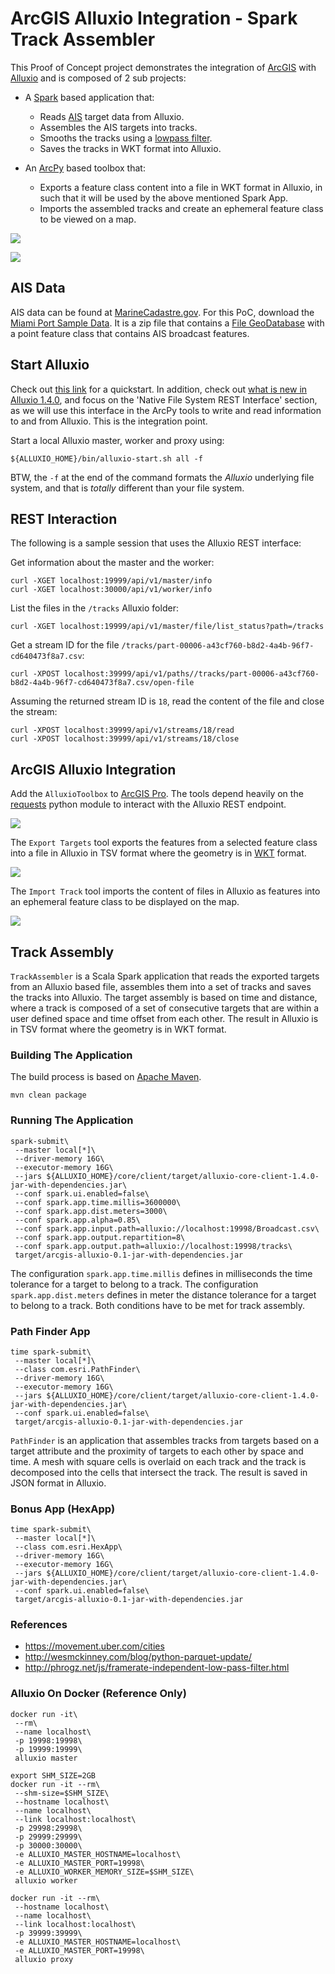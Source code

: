 # ArcGIS Alluxio Integration - Spark Track Assembler

This Proof of Concept project demonstrates the integration of [ArcGIS](https://pro.arcgis.com/en/pro-app/) with [Alluxio](http://www.alluxio.org/) and is composed of 2 sub projects:

- A [Spark](http://spark.apache.org/) based application that:
    - Reads [AIS](https://en.wikipedia.org/wiki/Automatic_identification_system) target data from Alluxio.
    - Assembles the AIS targets into tracks.
    - Smooths the tracks using a [lowpass filter](http://phrogz.net/js/framerate-independent-low-pass-filter.html).
    - Saves the tracks in WKT format into Alluxio.

- An [ArcPy](http://pro.arcgis.com/en/pro-app/arcpy/get-started/what-is-arcpy-.htm) based toolbox that:
    - Exports a feature class content into a file in WKT format in Alluxio, in such that it will be used by the above mentioned Spark App.
    - Imports the assembled tracks and create an ephemeral feature class to be viewed on a map.

![](media/integration.png)

![](media/pro.png)

## AIS Data

AIS data can be found at [MarineCadastre.gov](https://marinecadastre.gov/ais/).  For this PoC, download the [Miami Port Sample Data](ftp://ftp.coast.noaa.gov/temp/MarineCadastre/AIS.SampleData.zip).  It is a zip file that contains a [File GeoDatabase](http://desktop.arcgis.com/en/arcmap/10.3/manage-data/administer-file-gdbs/file-geodatabases.htm) with a point feature class that contains AIS broadcast features.

## Start Alluxio

Check out [this link](http://www.alluxio.org/docs/1.4/en/Getting-Started.html) for a quickstart. In addition, check out [what is new in Alluxio 1.4.0](https://alluxio.com/blog/whats-new-in-alluxio-140), and focus on the 'Native File System REST Interface' section, as we will use this interface in the ArcPy tools to write and read information to and from Alluxio. This is the integration point.

Start a local Alluxio master, worker and proxy using:

```
${ALLUXIO_HOME}/bin/alluxio-start.sh all -f
```

BTW, the `-f` at the end of the command formats the _Alluxio_ underlying file system, and that is _totally_ different than your file system.

## REST Interaction

The following is a sample session that uses the Alluxio REST interface:

Get information about the master and the worker:

```
curl -XGET localhost:19999/api/v1/master/info
curl -XGET localhost:30000/api/v1/worker/info
```

List the files in the `/tracks` Alluxio folder:

```
curl -XGET localhost:19999/api/v1/master/file/list_status?path=/tracks
```

Get a stream ID for the file `/tracks/part-00006-a43cf760-b8d2-4a4b-96f7-cd640473f8a7.csv`:

```
curl -XPOST localhost:39999/api/v1/paths//tracks/part-00006-a43cf760-b8d2-4a4b-96f7-cd640473f8a7.csv/open-file
```

Assuming the returned stream ID is `18`, read the content of the file and close the stream:

```
curl -XPOST localhost:39999/api/v1/streams/18/read
curl -XPOST localhost:39999/api/v1/streams/18/close
```

## ArcGIS Alluxio Integration

Add the `AlluxioToolbox` to [ArcGIS Pro](https://pro.arcgis.com/en/pro-app). The tools depend heavily on the [requests](http://docs.python-requests.org/en/master/) python module to interact with the Alluxio REST endpoint.

![](media/toolbox.png)

The `Export Targets` tool exports the features from a selected feature class into a file in Alluxio in TSV format where the geometry is in [WKT](https://en.wikipedia.org/wiki/Well-known_text) format.

![](media/export.png)

The `Import Track` tool imports the content of files in Alluxio as features into an ephemeral feature class to be displayed on the map.

![](media/import.png)

## Track Assembly

`TrackAssembler` is a Scala Spark application that reads the exported targets from an Alluxio based file, assembles them into a set of tracks and saves the tracks into Alluxio.  The target assembly is based on time and distance, where a track is composed of a set of consecutive targets that are within a user defined space and time offset from each other.  The result in Alluxio is in TSV format where the geometry is in WKT format.

### Building The Application

The build process is based on [Apache Maven](https://maven.apache.org/).

```
mvn clean package
```

### Running The Application

```
spark-submit\
 --master local[*]\
 --driver-memory 16G\
 --executor-memory 16G\
 --jars ${ALLUXIO_HOME}/core/client/target/alluxio-core-client-1.4.0-jar-with-dependencies.jar\
 --conf spark.ui.enabled=false\
 --conf spark.app.time.millis=3600000\
 --conf spark.app.dist.meters=3000\
 --conf spark.app.alpha=0.85\
 --conf spark.app.input.path=alluxio://localhost:19998/Broadcast.csv\
 --conf spark.app.output.repartition=8\
 --conf spark.app.output.path=alluxio://localhost:19998/tracks\
 target/arcgis-alluxio-0.1-jar-with-dependencies.jar
```

The configuration `spark.app.time.millis` defines in milliseconds the time tolerance for a target to belong to a track.
The configuration `spark.app.dist.meters` defines in meter the distance tolerance for a target to belong to a track.
Both conditions have to be met for track assembly.

### Path Finder App

```
time spark-submit\
 --master local[*]\
 --class com.esri.PathFinder\
 --driver-memory 16G\
 --executor-memory 16G\
 --jars ${ALLUXIO_HOME}/core/client/target/alluxio-core-client-1.4.0-jar-with-dependencies.jar\
 --conf spark.ui.enabled=false\
 target/arcgis-alluxio-0.1-jar-with-dependencies.jar
```

`PathFinder` is an application that assembles tracks from targets based on a target attribute and the proximity of targets to each other by space and time.  A mesh with square cells is overlaid on each track and the track is decomposed into the cells that intersect the track. The result is saved in JSON format in Alluxio.

### Bonus App (HexApp)

```
time spark-submit\
 --master local[*]\
 --class com.esri.HexApp\
 --driver-memory 16G\
 --executor-memory 16G\
 --jars ${ALLUXIO_HOME}/core/client/target/alluxio-core-client-1.4.0-jar-with-dependencies.jar\
 --conf spark.ui.enabled=false\
 target/arcgis-alluxio-0.1-jar-with-dependencies.jar
```

### References

- https://movement.uber.com/cities
- http://wesmckinney.com/blog/python-parquet-update/
- http://phrogz.net/js/framerate-independent-low-pass-filter.html

### Alluxio On Docker (Reference Only)

```
docker run -it\
 --rm\
 --name localhost\
 -p 19998:19998\
 -p 19999:19999\
 alluxio master
```

```
export SHM_SIZE=2GB
docker run -it --rm\
 --shm-size=$SHM_SIZE\
 --hostname localhost\
 --name localhost\
 --link localhost:localhost\
 -p 29998:29998\
 -p 29999:29999\
 -p 30000:30000\
 -e ALLUXIO_MASTER_HOSTNAME=localhost\
 -e ALLUXIO_MASTER_PORT=19998\
 -e ALLUXIO_WORKER_MEMORY_SIZE=$SHM_SIZE\
 alluxio worker
```

```
docker run -it --rm\
 --hostname localhost\
 --name localhost\
 --link localhost:localhost\
 -p 39999:39999\
 -e ALLUXIO_MASTER_HOSTNAME=localhost\
 -e ALLUXIO_MASTER_PORT=19998\
 alluxio proxy
```
